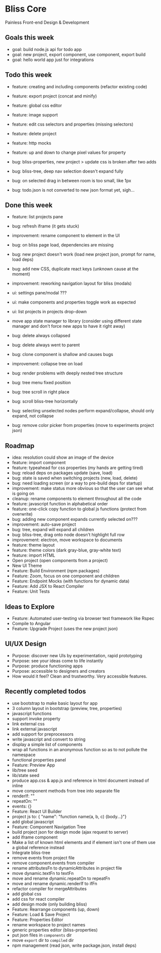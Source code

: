 # Bliss Core

Painless Front-end Design & Development

## Goals this week

- goal: build node.js api for todo app
- goal: new project, export component, use component, export build
- goal: hello world app just for integrations

## Todo this week

- feature: creating and including components (refactor existing code)
- feature: export project (concat and minify)
- feature: global css editor
- feature: image support
- feature: edit css selectors and properties (missing selectors)

- feature: delete project
- feature: http mocks
- feature: up and down to change pixel values for property

- bug: bliss-properties, new project > update css is broken after two adds
- bug: bliss-tree, deep nav selection doesn't expand fully
- bug: on selected drag in between room is too small, like 1px
- bug: todo.json is not converted to new json format yet, sigh...

## Done this week

- feature: list projects pane
- bug: refresh iframe (it gets stuck)
- improvement: rename component to element in the UI

- bug: on bliss page load, dependencies are missing
- bug: new project doesn't work (load new project json, prompt for name, load deps)
- bug: add new CSS, duplicate react keys (unknown cause at the moment)
- improvement: reworking navigation layout for bliss (modals)
- ui: settings pane/modal ???
- ui: make components and properties toggle work as expected
- ui: list projects in projects drop-down
- move app state manager to library (consider using different state manager and don't force new apps to have it right away)
- bug: delete always collapsed
- bug: delete always went to parent
- bug: clone component is shallow and causes bugs
- improvement: collapse tree on load
- bug: render problems with deeply nested tree structure
- bug: tree menu fixed position
- bug: tree scroll in right place
- bug: scroll bliss-tree horizontally
- bug: selecting unselected nodes perform expand/collapse, should only expand, not collapse
- bug: remove color picker from properties (move to experiments project json)

## Roadmap

- idea: resolution could show an image of the device
- feature: import component
- feature: typeahead for css properties (my hands are getting tired)
- bug: reload deps on packages update (save, load)
- bug: state is saved when switching projects (new, load, delete)
- bug: need loading screen (or a way to pre-build deps for startup)
- improvement: make status more obvious so that the user can see what is going on
- cleanup: rename components to element throughout all the code
- feature: javascript function in alphabetical order
- feature: one-click copy function to global js functions (protect from overwrite)
- bug: adding new component expands currently selected on???
- improvement: auto-save project
- bug: tree, expand will expand all children
- bug: bliss-tree, drag onto node doesn't highlight full row
- improvement: electron, move workspace to documents
- feature: theme layout
- feature: theme colors (dark gray-blue, gray-white text)
- feature: import HTML
- Open project (open components from a project)
- New UI Theme
- Feature: Build Environment (npm packages)
- Feature: Zoom, focus on one component and children
- Feature: Endpoint Mocks (with functions for dynamic data)
- Feature: Add JSX to React Compiler
- Feature: Unit Tests

## Ideas to Explore

- Feature: Automated user-testing via browser test framework like Rspec
- Compile to Angular
- Feature: Upgrade Project (uses the new project json)

## UI/UX Design

- Purpose: discover new UIs by experimentation, rapid prototyping
- Purpose: see your ideas come to life instantly
- Purpose: produce functioning apps
- Purpose: accessible to designers and creators
- How would it feel? Clean and trustworthy. Very accessible features.

## Recently completed todos

- use bootstrap to make basic layout for app
- 3 column layout in bootstrap (preview, tree, properties)
- javascript functions
- support invoke property
- link external css
- link external javascript
- add support for preprocessors
- write javascript and convert to string
- display a simple list of components
- wrap all functions in an anonymous function so as to not pollute the namespace
- functional properties panel
- Feature: Preview App
- lib/tree seed
- lib/state seed
- produce app.css & app.js and reference in html document instead of inline
- move component methods from tree into separate file
- renderIf: ""
- repeatOn: ""
- events: {}
- Feature: React UI Builder
- project js to: { "name": "function name(a, b, c) {body...}"}
- add global javascript
- Feature: Component Navigation Tree
- build project json for design mode (ajax request to server)
- add iframe component
- Make a list of known html elements and if element isn't one of them use a global reference instead
- Integrate bliss-tree
- remove events from project file
- remove component.events from compiler
- rename attributesFn to dynamicAttributes in project file
- move dynamic.textFn to textFn
- move and rename dynamic.repeatOn to repeatFn
- move and rename dynamic.renderIf to ifFn
- refactor compiler for mergeAttributes
- add global css
- add css for react compiler
- add design mode (only building bliss)
- Feature: Rearrange components (up, down)
- Feature: Load & Save Project
- Feature: Properties Editor
- rename workspace to project names
- generic properties editor (bliss-properties)
- put json files in `components` dir
- move `export` dir to `compiled` dir
- npm management (read json, write package.json, install deps)
